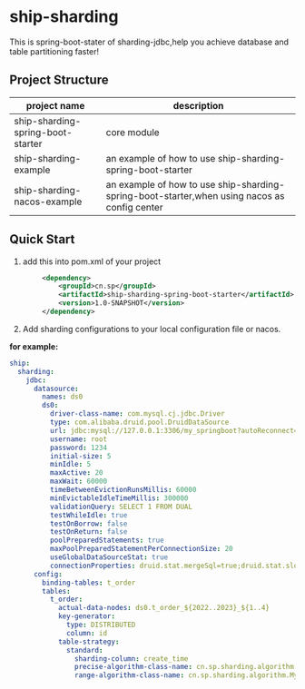 # ship-sharding
This is spring-boot-stater of sharding-jdbc,help you achieve database and table partitioning faster!

## Project Structure

| project name | description |
| --- | --- |
| ship-sharding-spring-boot-starter | core module |
| ship-sharding-example | an example of how to use ship-sharding-spring-boot-starter |
| ship-sharding-nacos-example | an example of how to use ship-sharding-spring-boot-starter,when using nacos as config center |

## Quick Start

1. add this into pom.xml of your project

```xml
        <dependency>
            <groupId>cn.sp</groupId>
            <artifactId>ship-sharding-spring-boot-starter</artifactId>
            <version>1.0-SNAPSHOT</version>
        </dependency>
```
2. Add sharding configurations to your local configuration file or nacos.

**for example:**
```yaml
ship:
  sharding:
    jdbc:
      datasource:
        names: ds0
        ds0:
          driver-class-name: com.mysql.cj.jdbc.Driver
          type: com.alibaba.druid.pool.DruidDataSource
          url: jdbc:mysql://127.0.0.1:3306/my_springboot?autoReconnect=true&useUnicode=true&characterEncoding=UTF-8&allowMultiQueries=true&useSSL=false
          username: root
          password: 1234
          initial-size: 5
          minIdle: 5
          maxActive: 20
          maxWait: 60000
          timeBetweenEvictionRunsMillis: 60000
          minEvictableIdleTimeMillis: 300000
          validationQuery: SELECT 1 FROM DUAL
          testWhileIdle: true
          testOnBorrow: false
          testOnReturn: false
          poolPreparedStatements: true
          maxPoolPreparedStatementPerConnectionSize: 20
          useGlobalDataSourceStat: true
          connectionProperties: druid.stat.mergeSql=true;druid.stat.slowSqlMillis=2000;druid.mysql.usePingMethod=false
      config:
        binding-tables: t_order
        tables:
          t_order:
            actual-data-nodes: ds0.t_order_${2022..2023}_${1..4}
            key-generator:
              type: DISTRIBUTED
              column: id
            table-strategy:
              standard:
                sharding-column: create_time
                precise-algorithm-class-name: cn.sp.sharding.algorithm.MyTableShardingAlgorithm
                range-algorithm-class-name: cn.sp.sharding.algorithm.MyTableShardingAlgorithm
```


